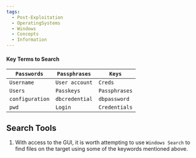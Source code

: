```yaml
---
tags:
  - Post-Exploitation
  - OperatingSystems
  - Windows
  - Concepts
  - Information
---
```

#### Key Terms to Search

| `Passwords`     | `Passphrases`  | `Keys`        |
| --------------- | -------------- | ------------- |
| `Username`      | `User account` | `Creds`       |
| `Users`         | `Passkeys`     | `Passphrases` |
| `configuration` | `dbcredential` | `dbpassword`  |
| `pwd`           | `Login`        | `Credentials` |
## Search Tools

1. With access to the GUI, it is worth attempting to use `Windows Search` to find files on the target using some of the keywords mentioned above.